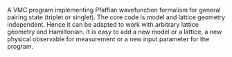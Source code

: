 A VMC program implementing Pfaffian wavefunction formalism for 
general pairing state (triplet or singlet). The core code is model and 
lattice geometry independent. Hence it can be adapted to work with 
arbitrary lattice geometry and Hamiltonian. It is easy to add a new model 
or a lattice, a new physical observable for measurement or a new input 
parameter for the program.

